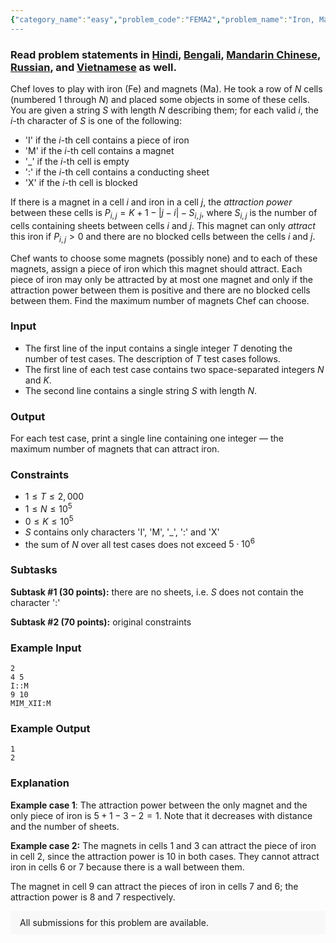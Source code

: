 ```yaml
---
{"category_name":"easy","problem_code":"FEMA2","problem_name":"Iron, Magnet and Wall","problemComponents":{"constraints":"","constraintsState":false,"subtasks":"","subtasksState":false,"inputFormat":"","inputFormatState":false,"outputFormat":"","outputFormatState":false,"sampleTestCases":{"0":{"id":1,"input":"2\r\n4 5\r\nI::M\r\n9 10\r\nMIM_XII:M","output":"1\r\n2","explanation":"**Example case 1**: The attraction power between the only magnet and the only piece of iron is $5+1-3-2 = 1$. Note that it decreases with distance and the number of sheets.\r\n\r\n**Example case 2:**\r\nThe magnets in cells $1$ and $3$ can attract the piece of iron in cell $2$, since the attraction power is $10$ in both cases. They cannot attract iron in cells $6$ or $7$ because there is a wall between them.\r\n\r\nThe magnet in cell $9$ can attract the pieces of iron in cells $7$ and $6$; the attraction power is $8$ and $7$ respectively.","isDeleted":false}}},"video_editorial_url":"https://youtu.be/tk0ZbBBSRg4","languages_supported":{"0":"CPP14","1":"C","2":"JAVA","3":"PYTH 3.6","4":"CPP17","5":"PYTH","6":"PYP3","7":"CS2","8":"ADA","9":"PYPY","10":"TEXT","11":"PAS fpc","12":"NODEJS","13":"RUBY","14":"PHP","15":"GO","16":"HASK","17":"TCL","18":"PERL","19":"SCALA","20":"LUA","21":"kotlin","22":"BASH","23":"JS","24":"LISP sbcl","25":"rust","26":"PAS gpc","27":"BF","28":"CLOJ","29":"R","30":"D","31":"CAML","32":"FORT","33":"ASM","34":"swift","35":"FS","36":"WSPC","37":"LISP clisp","38":"SQL","39":"SCM guile","40":"PERL6","41":"ERL","42":"CLPS","43":"ICK","44":"NICE","45":"PRLG","46":"ICON","47":"COB","48":"SCM chicken","49":"PIKE","50":"SCM qobi","51":"ST","52":"SQLQ","53":"NEM"},"max_timelimit":1,"source_sizelimit":50000,"problem_author":"a_coder_hack","problem_tester":"","date_added":"22-10-2020","tags":{"0":"a_coder_hack","1":"easy","2":"greedy","3":"nov20","4":"queue"},"problem_difficulty_level":"Easy","best_tag":"","editorial_url":"https://discuss.codechef.com/problems/FEMA2","time":{"view_start_date":1104528600,"submit_start_date":1104528600,"visible_start_date":1104528600,"end_date":1735669800},"is_direct_submittable":false,"problemDiscussURL":"https://discuss.codechef.com/search?q=FEMA2","is_proctored":false,"visitedContests":{},"layout":"problem"}
---
```

### Read problem statements in [Hindi](https://www.codechef.com/download/translated/NOV20/hindi/FEMA2.pdf), [Bengali](https://www.codechef.com/download/translated/NOV20/bengali/FEMA2.pdf), [Mandarin Chinese](https://www.codechef.com/download/translated/NOV20/mandarin/FEMA2.pdf), [Russian](https://www.codechef.com/download/translated/NOV20/russian/FEMA2.pdf), and [Vietnamese](https://www.codechef.com/download/translated/NOV20/vietnamese/FEMA2.pdf) as well.

Chef loves to play with iron (Fe) and magnets (Ma). He took a row of $N$ cells (numbered $1$ through $N$) and placed some objects in some of these cells. You are given a string $S$ with length $N$ describing them; for each valid $i$, the $i$-th character of $S$ is one of the following:
- 'I' if the $i$-th cell contains a piece of iron
- 'M' if the $i$-th cell contains a magnet
- '_' if the $i$-th cell is empty
- ':' if the $i$-th cell contains a conducting sheet
- 'X' if the $i$-th cell is blocked

If there is a magnet in a cell $i$ and iron in a cell $j$, the *attraction power* between these cells is $P_{i,j} = K+1 - |j-i| - S_{i,j}$, where $S_{i,j}$ is the number of cells containing sheets between cells $i$ and $j$. This magnet can only *attract* this iron if $P_{i, j} \gt 0$ and there are no blocked cells between the cells $i$ and $j$.

Chef wants to choose some magnets (possibly none) and to each of these magnets, assign a piece of iron which this magnet should attract. Each piece of iron may only be attracted by at most one magnet and only if the attraction power between them is positive and there are no blocked cells between them. Find the maximum number of magnets Chef can choose.

### Input
- The first line of the input contains a single integer $T$ denoting the number of test cases. The description of $T$ test cases follows.
- The first line of each test case contains two space-separated integers $N$ and $K$.
- The second line contains a single string $S$ with length $N$.

### Output
For each test case, print a single line containing one integer ― the maximum number of magnets that can attract iron.

### Constraints
- $1 \le T \le 2,000$
- $1 \le N \le 10^5$
- $0 \le K \le 10^5$
- $S$ contains only characters 'I', 'M', '_', ':' and 'X'
- the sum of $N$ over all test cases does not exceed $5 \cdot 10^6$

### Subtasks
**Subtask #1 (30 points):** there are no sheets, i.e. $S$ does not contain the character ':'

**Subtask #2 (70 points):** original constraints

### Example Input
```
2
4 5
I::M
9 10
MIM_XII:M
```

### Example Output
```
1
2
```

### Explanation
**Example case 1**: The attraction power between the only magnet and the only piece of iron is $5+1-3-2 = 1$. Note that it decreases with distance and the number of sheets.

**Example case 2:**
The magnets in cells $1$ and $3$ can attract the piece of iron in cell $2$, since the attraction power is $10$ in both cases. They cannot attract iron in cells $6$ or $7$ because there is a wall between them.

The magnet in cell $9$ can attract the pieces of iron in cells $7$ and $6$; the attraction power is $8$ and $7$ respectively.

<aside style='background: #f8f8f8;padding: 10px 15px;'><div>All submissions for this problem are available.</div></aside>